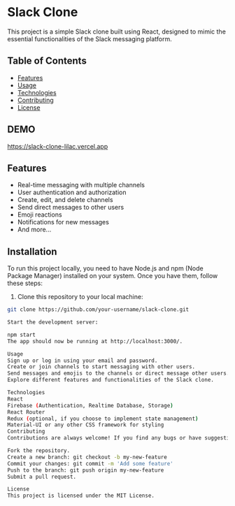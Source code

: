 # Slack Clone

This project is a simple Slack clone built using React, designed to mimic the essential functionalities of the Slack messaging platform.

## Table of Contents

- [Features](#features)
- [Usage](#usage)
- [Technologies](#technologies)
- [Contributing](#contributing)
- [License](#license)

DEMO  
-
https://slack-clone-lilac.vercel.app

## Features

- Real-time messaging with multiple channels  
- User authentication and authorization  
- Create, edit, and delete channels  
- Send direct messages to other users  
- Emoji reactions  
- Notifications for new messages  
- And more...  

## Installation

To run this project locally, you need to have Node.js and npm (Node Package Manager) installed on your system. Once you have them, follow these steps:

1. Clone this repository to your local machine:

```bash
git clone https://github.com/your-username/slack-clone.git

Start the development server:  

npm start  
The app should now be running at http://localhost:3000/.

Usage  
Sign up or log in using your email and password.  
Create or join channels to start messaging with other users.  
Send messages and emojis to the channels or direct message other users.  
Explore different features and functionalities of the Slack clone.

Technologies  
React  
Firebase (Authentication, Realtime Database, Storage)  
React Router  
Redux (optional, if you choose to implement state management)  
Material-UI or any other CSS framework for styling  
Contributing  
Contributions are always welcome! If you find any bugs or have suggestions for improvements, feel free to create an issue or submit a pull request.  

Fork the repository.  
Create a new branch: git checkout -b my-new-feature  
Commit your changes: git commit -m 'Add some feature'  
Push to the branch: git push origin my-new-feature  
Submit a pull request.

License  
This project is licensed under the MIT License.  







